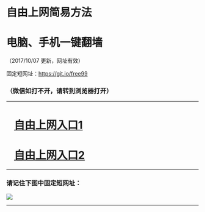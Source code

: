 ﻿# 自由上网简易方法

# 电脑、手机一键翻墙

（2017/10/07 更新，网址有效）

固定短网址：https://git.io/free99

### （微信如打不开，请转到浏览器打开）


***





# &nbsp;&nbsp; <a href="http://ft226373470.fwq-tz-1001.info/fwqtz01.html?t=10070016620 " target="_blank">自由上网入口1</a>
# &nbsp;&nbsp; <a href="http://ft1970011646.fwq-tz-1002.info/fwqtz02.html?t=100700117476 " target="_blank">自由上网入口2</a>
***

### 请记住下图中固定短网址：

<img src="https://s3-us-west-2.amazonaws.com/fwq-1001/yjfq-20170905okok.png" /> 


***

